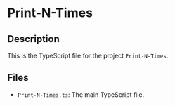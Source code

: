 # Print-N-Times

## Description
This is the TypeScript file for the project `Print-N-Times`.

## Files
- `Print-N-Times.ts`: The main TypeScript file.

